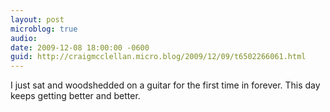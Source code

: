 ```yaml
---
layout: post
microblog: true
audio: 
date: 2009-12-08 18:00:00 -0600
guid: http://craigmcclellan.micro.blog/2009/12/09/t6502266061.html
---
```

I just sat and woodshedded on a guitar for the first time in forever.  This day keeps getting better and better.
